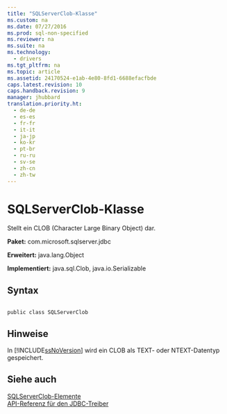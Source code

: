 ```yaml
---
title: "SQLServerClob-Klasse"
ms.custom: na
ms.date: 07/27/2016
ms.prod: sql-non-specified
ms.reviewer: na
ms.suite: na
ms.technology: 
  - drivers
ms.tgt_pltfrm: na
ms.topic: article
ms.assetid: 24170524-e1ab-4e80-8fd1-6688efacfbde
caps.latest.revision: 10
caps.handback.revision: 9
manager: jhubbard
translation.priority.ht: 
  - de-de
  - es-es
  - fr-fr
  - it-it
  - ja-jp
  - ko-kr
  - pt-br
  - ru-ru
  - sv-se
  - zh-cn
  - zh-tw
---
```

# SQLServerClob-Klasse
  Stellt ein CLOB \(Character Large Binary Object\) dar.  
  
 **Paket:** com.microsoft.sqlserver.jdbc  
  
 **Erweitert:** java.lang.Object  
  
 **Implementiert:** java.sql.Clob, java.io.Serializable  
  
## Syntax  
  
```  
  
public class SQLServerClob  
```  
  
## Hinweise  
 In [!INCLUDE[ssNoVersion](../content/includes/ssNoVersion_md.md)] wird ein CLOB als TEXT\- oder NTEXT\-Datentyp gespeichert.  
  
## Siehe auch  
 [SQLServerClob-Elemente](../content/SQLServerClob-Members.md)   
 [API-Referenz für den JDBC-Treiber](../content/JDBC-Driver-API-Reference.md)  
  
  